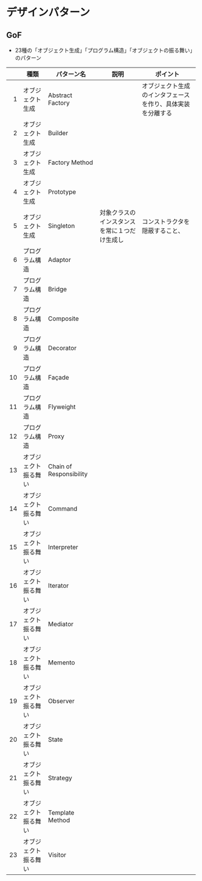 # デザインパターン

## GoF
* 23種の「オブジェクト生成」「プログラム構造」「オブジェクトの振る舞い」のパターン

||種類|パターン名|説明|ポイント|
|---:|---|---|---|---|
|1|オブジェクト生成|Abstract Factory||オブジェクト生成のインタフェースを作り、具体実装を分離する|
|2|オブジェクト生成|Builder |||
|3|オブジェクト生成|Factory Method|||
|4|オブジェクト生成|Prototype|||
|5|オブジェクト生成|Singleton|対象クラスのインスタンスを常に１つだけ生成し|コンストラクタを隠蔽すること、|
|6|プログラム構造|Adaptor|||
|7|プログラム構造|Bridge|||
|8|プログラム構造|Composite|||
|9|プログラム構造|Decorator|||
|10|プログラム構造|Façade|||
|11|プログラム構造|Flyweight|||
|12|プログラム構造|Proxy|||
|13|オブジェクト振る舞い|Chain of Responsibility|||
|14|オブジェクト振る舞い|Command|||
|15|オブジェクト振る舞い|Interpreter|||
|16|オブジェクト振る舞い|Iterator|||
|17|オブジェクト振る舞い|Mediator|||
|18|オブジェクト振る舞い|Memento|||
|19|オブジェクト振る舞い|Observer|||
|20|オブジェクト振る舞い|State|||
|21|オブジェクト振る舞い|Strategy|||
|22|オブジェクト振る舞い|Template Method|||
|23|オブジェクト振る舞い|Visitor|||
